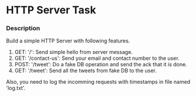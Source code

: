 # HTTP Server Task

### Description

Build a simple HTTP Server with following features.

1. GET: '/': Send simple hello from server message.
2. GET: '/contact-us': Send your email and contact number to the user.
3. POST: '/tweet': Do a fake DB operation and send the ack that it is done.
4. GET: '/tweet': Send all the tweets from fake DB to the user.

Also, you need to log the incomming requests with timestamps in file named 'log.txt'.